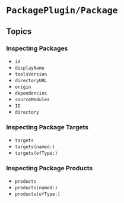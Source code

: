 # ``PackagePlugin/Package``

## Topics

### Inspecting Packages

- ``id``
- ``displayName``
- ``toolsVersion``
- ``directoryURL``
- ``origin``
- ``dependencies``
- ``sourceModules``
- ``ID``
- ``directory``

### Inspecting Package Targets

- ``targets``
- ``targets(named:)``
- ``targets(ofType:)``

### Inspecting Package Products

- ``products``
- ``products(named:)``
- ``products(ofType:)``
